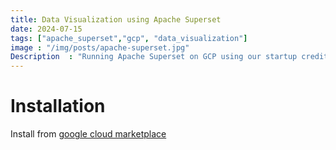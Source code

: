 ```yaml
---
title: Data Visualization using Apache Superset
date: 2024-07-15
tags: ["apache_superset","gcp", "data_visualization"]
image : "/img/posts/apache-superset.jpg"
Description  : "Running Apache Superset on GCP using our startup credits, replacing Superset (instead of Tableau) for all Data visualization needs"
---
```

# Installation
Install from [google cloud marketplace](https://console.cloud.google.com/marketplace/product/google/superset?project=eigenai)

#